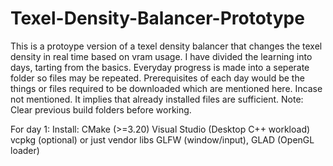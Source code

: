 # Texel-Density-Balancer-Prototype
This is a protoype version of a texel density balancer that changes the texel density in real time based on vram usage. I have divided the learning into days, tarting from the basics. Everyday progress is made into a seperate folder so files may be repeated. 
Prerequisites of each day would be the things or files required to be downloaded which are mentioned here. Incase not mentioned. It implies that already installed files are sufficient.
Note: Clear previous build folders before working.

For day 1:
    Install:
    CMake (>=3.20)
    Visual Studio (Desktop C++ workload)
    vcpkg (optional) or just vendor libs
    GLFW (window/input), GLAD (OpenGL loader)
